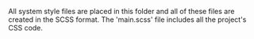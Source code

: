 All system style files are placed in this folder and all of these files are created in the SCSS format. 
The 'main.scss' file includes all the project's CSS code.
